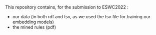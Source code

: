 This repository contains, for the submission to ESWC2022 :
- our data (in both rdf and tsv, as we used the tsv file for training our embedding models)
- the mined rules (pdf)
